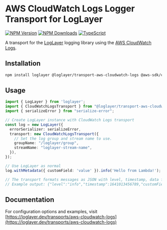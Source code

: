 # AWS CloudWatch Logs Logger Transport for LogLayer

[![NPM Version](https://img.shields.io/npm/v/%40loglayer%2Ftransport-aws-cloudwatch-logs)](https://www.npmjs.com/package/@loglayer/transport-aws-cloudwatch-logs)
[![NPM Downloads](https://img.shields.io/npm/dm/%40loglayer%2Ftransport-aws-cloudwatch-logs)](https://www.npmjs.com/package/@loglayer/transport-aws-cloudwatch-logs)
[![TypeScript](https://img.shields.io/badge/%3C%2F%3E-TypeScript-%230074c1.svg)](http://www.typescriptlang.org/)

A transport for the [LogLayer](https://loglayer.dev) logging library using the [AWS CloudWatch Logs](https://docs.aws.amazon.com/AWSJavaScriptSDK/v3/latest/client/cloudwatch-logs/).

## Installation

```bash
npm install loglayer @loglayer/transport-aws-cloudwatch-logs @aws-sdk/client-cloudwatch-logs serialize-error
```

## Usage

```typescript
import { LogLayer } from 'loglayer';
import { CloudWatchLogsTransport } from "@loglayer/transport-aws-cloudwatch-logs";
import { serializeError } from "serialize-error";

// Create LogLayer instance with CloudWatch Logs transport
const log = new LogLayer({
  errorSerializer: serializeError,
  transport: new CloudWatchLogsTransport({
    // Set the log group and stream name to use.
    groupName: "/loglayer/group",
    streamName: "loglayer-stream-name",
  }),
});

// Use LogLayer as normal
log.withMetadata({ customField: 'value' }).info('Hello from Lambda!');

// The transport formats messages as JSON with level, timestamp, data fields, and msg
// Example output: {"level":"info","timestamp":1641013456789,"customField":"value","msg":"Hello from Lambda!"}
```

## Documentation

For configuration options and examples, visit [https://loglayer.dev/transports/aws-cloudwatch-logs](https://loglayer.dev/transports/aws-cloudwatch-logs)
